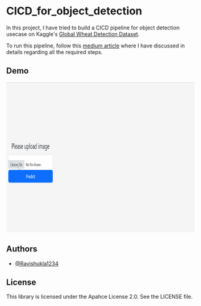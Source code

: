 # CICD_for_object_detection

In this project, I have tried to build a CICD pipeline for object detection usecase on Kaggle's [Global Wheat Detection Dataset](https://www.kaggle.com/competitions/global-wheat-detection/data). 

To run this pipeline, follow this [medium article](https://medium.com/@ravishukla1996/ci-cd-pipeline-for-object-detection-using-amazon-sagemaker-and-github-actions-82183808a7bf) where I have discussed in details regarding all the required steps.


## Demo

<img src="demo_global_wheat_detection.gif" width="900" height="400" />

## Authors

- [@Ravishukla1234](https://www.github.com/Ravishukla1234)

## License

This library is licensed under the Apahce License 2.0. See the LICENSE file.

